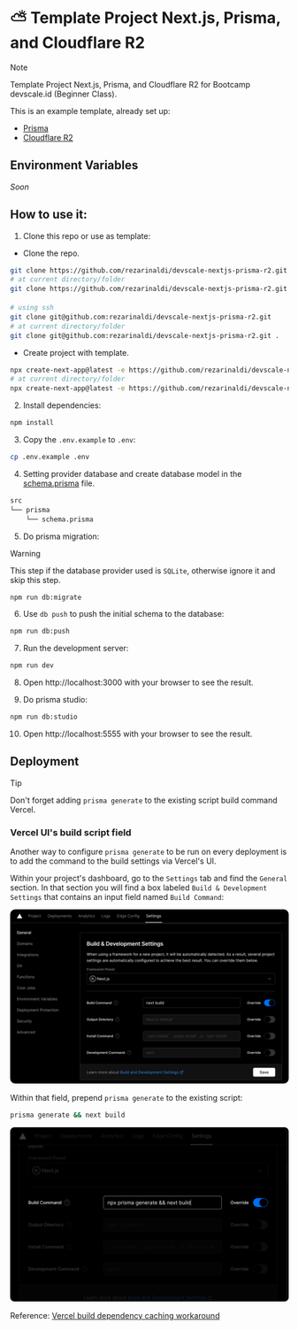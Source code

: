 # ⛅ Template Project Next.js, Prisma, and Cloudflare R2

> [!NOTE]
> Template Project Next.js, Prisma, and Cloudflare R2 for Bootcamp devscale.id (Beginner Class).

This is an example template, already set up:

- [Prisma](https://prisma.io/)
- [Cloudflare R2](https://www.cloudflare.com/developer-platform/r2/)

## Environment Variables

_Soon_

## How to use it:

1. Clone this repo or use as template:

- Clone the repo.

```bash
git clone https://github.com/rezarinaldi/devscale-nextjs-prisma-r2.git
# at current directory/folder
git clone https://github.com/rezarinaldi/devscale-nextjs-prisma-r2.git .

# using ssh
git clone git@github.com:rezarinaldi/devscale-nextjs-prisma-r2.git
# at current directory/folder
git clone git@github.com:rezarinaldi/devscale-nextjs-prisma-r2.git .
```

- Create project with template.

```bash
npx create-next-app@latest -e https://github.com/rezarinaldi/devscale-nextjs-prisma-r2
# at current directory/folder
npx create-next-app@latest -e https://github.com/rezarinaldi/devscale-nextjs-prisma-r2 .
```

2. Install dependencies:

```bash
npm install
```

3. Copy the `.env.example` to `.env`:

```bash
cp .env.example .env
```

4. Setting provider database and create database model in the [schema.prisma](./src/prisma/schema.prisma) file.

```bash
src
└── prisma
    └── schema.prisma
```

5. Do prisma migration:

> [!WARNING]
> This step if the database provider used is `SQLite`, otherwise ignore it and skip this step.

```bash
npm run db:migrate
```

6. Use `db push` to push the initial schema to the database:

```bash
npm run db:push
```

7. Run the development server:

```bash
npm run dev
```

8. Open http://localhost:3000 with your browser to see the result.

9. Do prisma studio:

```bash
npm run db:studio
```

10. Open http://localhost:5555 with your browser to see the result.

## Deployment

> [!TIP]
> Don't forget adding `prisma generate` to the existing script build command Vercel.

### Vercel UI's build script field

Another way to configure `prisma generate` to be run on every deployment is to add the command to the build settings via Vercel's UI.

Within your project's dashboard, go to the `Settings` tab and find the `General` section. In that section you will find a box labeled `Build & Development Settings` that contains an input field named `Build Command`:

![build-command-1](public/readme/vercel-ui-build-command.png)

Within that field, prepend `prisma generate` to the existing script:

```bash
prisma generate && next build
```

![build-command-2](public/readme/vercel-ui-build-command-filled.png)

Reference: [Vercel build dependency caching workaround](https://www.prisma.io/docs/orm/more/help-and-troubleshooting/help-articles/vercel-caching-issue)
